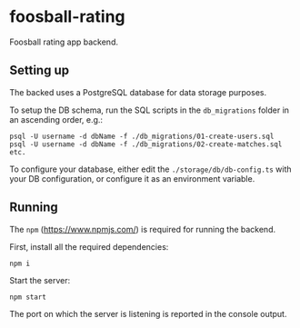 # foosball-rating

Foosball rating app backend.

## Setting up

The backed uses a PostgreSQL database for data storage purposes.

To setup the DB schema, run the SQL scripts in the `db_migrations` folder in an ascending order, e.g.:
```
psql -U username -d dbName -f ./db_migrations/01-create-users.sql
psql -U username -d dbName -f ./db_migrations/02-create-matches.sql
etc.
```

To configure your database, either edit the `./storage/db/db-config.ts` with your DB configuration, or configure it as an environment variable.


## Running

The `npm` (https://www.npmjs.com/) is required for running the backend.

First, install all the required dependencies:

```
npm i
```

Start the server:
```
npm start
```

The port on which the server is listening is reported in the console output.

  
